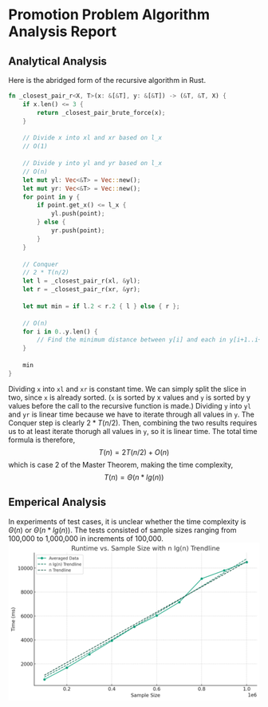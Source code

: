 # Promotion Problem Algorithm Analysis Report
## Analytical Analysis
Here is the abridged form of the recursive algorithm in Rust.
```Rust
fn _closest_pair_r<X, T>(x: &[&T], y: &[&T]) -> (&T, &T, X) {
    if x.len() <= 3 {
        return _closest_pair_brute_force(x);
    }

    // Divide x into xl and xr based on l_x
    // O(1)
    
    // Divide y into yl and yr based on l_x
    // O(n)
    let mut yl: Vec<&T> = Vec::new();
    let mut yr: Vec<&T> = Vec::new();
    for point in y {
        if point.get_x() <= l_x {
            yl.push(point);
        } else {
            yr.push(point);
        }
    }

    // Conquer
    // 2 * T(n/2)
    let l = _closest_pair_r(xl, &yl);
    let r = _closest_pair_r(xr, &yr);

    let mut min = if l.2 < r.2 { l } else { r };

    // O(n)
    for i in 0..y.len() {
        // Find the minimum distance between y[i] and each in y[i+1..i+10]
    }

    min
}
```

Dividing `x` into `xl` and `xr` is constant time. We can simply split the slice in two, since `x` is already sorted. (`x` is sorted by x values and `y` is sorted by y values before the call to the recursive function is made.) Dividing `y` into `yl` and `yr` is linear time because we have to iterate through all values in `y`. The Conquer step is clearly $2 * T(n/2)$. Then, combining the two results requires us to at least iterate thorugh all values in `y`, so it is linear time. The total time formula is therefore,
$$T(n) = 2 T(n/2) + O(n)$$
which is case 2 of the Master Theorem, making the time complexity,
$$T(n) = \Theta(n*lg(n))$$

## Emperical Analysis
In experiments of test cases, it is unclear whether the time complexity is $\Theta(n)$ or $\Theta(n*lg(n))$. The tests consisted of sample sizes ranging from 100,000 to 1,000,000 in increments of 100,000. 
![Alt text](emperical_plot.png)